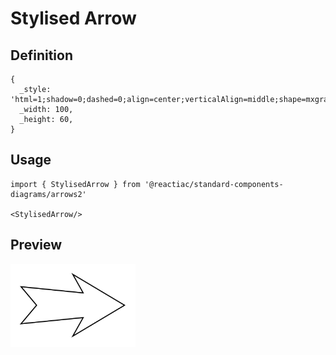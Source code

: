 # Stylised Arrow

## Definition

```
{
  _style: 'html=1;shadow=0;dashed=0;align=center;verticalAlign=middle;shape=mxgraph.arrows2.stylisedArrow;dy=0.6;dx=40;notch=15;feather=0.4;',
  _width: 100,
  _height: 60,
}
```

## Usage

```
import { StylisedArrow } from '@reactiac/standard-components-diagrams/arrows2'

<StylisedArrow/>
```

## Preview

<img src="./stylised-arrow.png" width="200"/>
